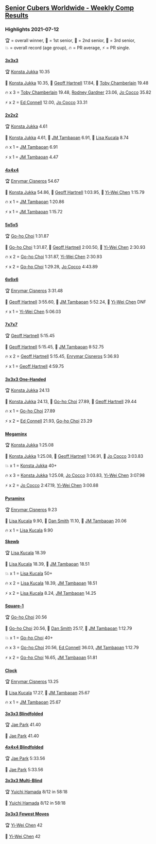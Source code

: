 <style>table {white-space: nowrap;}</style>
<link rel="stylesheet" type="text/css" href="/scw-comp/css/flags.css" />

## [Senior Cubers Worldwide - Weekly Comp Results](/scw-comp/results/)
### Highlights 2021-07-12

<span style="white-space: nowrap;">🏆 = overall winner</span>, <span style="white-space: nowrap;">🥇 = 1st senior</span>, <span style="white-space: nowrap;">🥈 = 2nd senior</span>, <span style="white-space: nowrap;">🥉 = 3rd senior</span>, <span style="white-space: nowrap;">💥 = overall record (age group)</span>, <span style="white-space: nowrap;">🔥 = PR average</span>, <span style="white-space: nowrap;">⚡ = PR single</span>.

#### [3x3x3](333.md)

<span style="white-space: nowrap;">🏆 [Konsta Jukka](../../persons/konsta_jukka/333.md) 10.35</span>

<span style="white-space: nowrap;">🥇 [Konsta Jukka](../../persons/konsta_jukka/333.md) 10.35</span>, <span style="white-space: nowrap;">🥈 [Geoff Hartnell](../../persons/geoff_hartnell/333.md) 17.84</span>, <span style="white-space: nowrap;">🥉 [Toby Chamberlain](../../persons/toby_chamberlain/333.md) 19.48</span>

🔥 x 3 = <span style="white-space: nowrap;">[Toby Chamberlain](../../persons/toby_chamberlain/333.md) 19.48</span>, <span style="white-space: nowrap;">[Rodney Gardner](../../persons/rodney_gardner/333.md) 23.06</span>, <span style="white-space: nowrap;">[Jo Cocco](../../persons/jo_cocco/333.md) 35.82</span>

⚡ x 2 = <span style="white-space: nowrap;">[Ed Connell](../../persons/ed_connell/333.md) 12.00</span>, <span style="white-space: nowrap;">[Jo Cocco](../../persons/jo_cocco/333.md) 33.31</span>

#### [2x2x2](222.md)

<span style="white-space: nowrap;">🏆 [Konsta Jukka](../../persons/konsta_jukka/222.md) 4.61</span>

<span style="white-space: nowrap;">🥇 [Konsta Jukka](../../persons/konsta_jukka/222.md) 4.61</span>, <span style="white-space: nowrap;">🥈 [JM Tambaoan](../../persons/jm_tambaoan/222.md) 6.91</span>, <span style="white-space: nowrap;">🥉 [Lisa Kucala](../../persons/lisa_kucala/222.md) 8.74</span>

🔥 x 1 = <span style="white-space: nowrap;">[JM Tambaoan](../../persons/jm_tambaoan/222.md) 6.91</span>

⚡ x 1 = <span style="white-space: nowrap;">[JM Tambaoan](../../persons/jm_tambaoan/222.md) 4.47</span>

#### [4x4x4](444.md)

<span style="white-space: nowrap;">🏆 [Enrymar Cisneros](../../persons/enrymar_cisneros/444.md) 54.67</span>

<span style="white-space: nowrap;">🥇 [Konsta Jukka](../../persons/konsta_jukka/444.md) 54.86</span>, <span style="white-space: nowrap;">🥈 [Geoff Hartnell](../../persons/geoff_hartnell/444.md) 1:03.95</span>, <span style="white-space: nowrap;">🥉 [Yi-Wei Chen](../../persons/yi_wei_chen/444.md) 1:15.79</span>

🔥 x 1 = <span style="white-space: nowrap;">[JM Tambaoan](../../persons/jm_tambaoan/444.md) 1:20.86</span>

⚡ x 1 = <span style="white-space: nowrap;">[JM Tambaoan](../../persons/jm_tambaoan/444.md) 1:15.72</span>

#### [5x5x5](555.md)

<span style="white-space: nowrap;">🏆 [Go-ho Choi](../../persons/go_ho_choi/555.md) 1:31.87</span>

<span style="white-space: nowrap;">🥇 [Go-ho Choi](../../persons/go_ho_choi/555.md) 1:31.87</span>, <span style="white-space: nowrap;">🥈 [Geoff Hartnell](../../persons/geoff_hartnell/555.md) 2:00.50</span>, <span style="white-space: nowrap;">🥉 [Yi-Wei Chen](../../persons/yi_wei_chen/555.md) 2:30.93</span>

🔥 x 2 = <span style="white-space: nowrap;">[Go-ho Choi](../../persons/go_ho_choi/555.md) 1:31.87</span>, <span style="white-space: nowrap;">[Yi-Wei Chen](../../persons/yi_wei_chen/555.md) 2:30.93</span>

⚡ x 2 = <span style="white-space: nowrap;">[Go-ho Choi](../../persons/go_ho_choi/555.md) 1:29.28</span>, <span style="white-space: nowrap;">[Jo Cocco](../../persons/jo_cocco/555.md) 4:43.89</span>

#### [6x6x6](666.md)

<span style="white-space: nowrap;">🏆 [Enrymar Cisneros](../../persons/enrymar_cisneros/666.md) 3:31.48</span>

<span style="white-space: nowrap;">🥇 [Geoff Hartnell](../../persons/geoff_hartnell/666.md) 3:55.60</span>, <span style="white-space: nowrap;">🥈 [JM Tambaoan](../../persons/jm_tambaoan/666.md) 5:52.24</span>, <span style="white-space: nowrap;">🥉 [Yi-Wei Chen](../../persons/yi_wei_chen/666.md) DNF</span>

⚡ x 1 = <span style="white-space: nowrap;">[Yi-Wei Chen](../../persons/yi_wei_chen/666.md) 5:06.03</span>

#### [7x7x7](777.md)

<span style="white-space: nowrap;">🏆 [Geoff Hartnell](../../persons/geoff_hartnell/777.md) 5:15.45</span>

<span style="white-space: nowrap;">🥇 [Geoff Hartnell](../../persons/geoff_hartnell/777.md) 5:15.45</span>, <span style="white-space: nowrap;">🥈 [JM Tambaoan](../../persons/jm_tambaoan/777.md) 8:52.75</span>

🔥 x 2 = <span style="white-space: nowrap;">[Geoff Hartnell](../../persons/geoff_hartnell/777.md) 5:15.45</span>, <span style="white-space: nowrap;">[Enrymar Cisneros](../../persons/enrymar_cisneros/777.md) 5:36.93</span>

⚡ x 1 = <span style="white-space: nowrap;">[Geoff Hartnell](../../persons/geoff_hartnell/777.md) 4:59.75</span>

#### [3x3x3 One-Handed](333oh.md)

<span style="white-space: nowrap;">🏆 [Konsta Jukka](../../persons/konsta_jukka/333oh.md) 24.13</span>

<span style="white-space: nowrap;">🥇 [Konsta Jukka](../../persons/konsta_jukka/333oh.md) 24.13</span>, <span style="white-space: nowrap;">🥈 [Go-ho Choi](../../persons/go_ho_choi/333oh.md) 27.89</span>, <span style="white-space: nowrap;">🥉 [Geoff Hartnell](../../persons/geoff_hartnell/333oh.md) 29.44</span>

🔥 x 1 = <span style="white-space: nowrap;">[Go-ho Choi](../../persons/go_ho_choi/333oh.md) 27.89</span>

⚡ x 2 = <span style="white-space: nowrap;">[Ed Connell](../../persons/ed_connell/333oh.md) 21.93</span>, <span style="white-space: nowrap;">[Go-ho Choi](../../persons/go_ho_choi/333oh.md) 23.29</span>

#### [Megaminx](minx.md)

<span style="white-space: nowrap;">🏆 [Konsta Jukka](../../persons/konsta_jukka/minx.md) 1:25.08</span>

<span style="white-space: nowrap;">🥇 [Konsta Jukka](../../persons/konsta_jukka/minx.md) 1:25.08</span>, <span style="white-space: nowrap;">🥈 [Geoff Hartnell](../../persons/geoff_hartnell/minx.md) 1:36.91</span>, <span style="white-space: nowrap;">🥉 [Jo Cocco](../../persons/jo_cocco/minx.md) 3:03.83</span>

💥 x 1 = <span style="white-space: nowrap;">[Konsta Jukka](../../persons/konsta_jukka/minx.md) 40+</span>

🔥 x 3 = <span style="white-space: nowrap;">[Konsta Jukka](../../persons/konsta_jukka/minx.md) 1:25.08</span>, <span style="white-space: nowrap;">[Jo Cocco](../../persons/jo_cocco/minx.md) 3:03.83</span>, <span style="white-space: nowrap;">[Yi-Wei Chen](../../persons/yi_wei_chen/minx.md) 3:07.98</span>

⚡ x 2 = <span style="white-space: nowrap;">[Jo Cocco](../../persons/jo_cocco/minx.md) 2:47.19</span>, <span style="white-space: nowrap;">[Yi-Wei Chen](../../persons/yi_wei_chen/minx.md) 3:00.88</span>

#### [Pyraminx](pyram.md)

<span style="white-space: nowrap;">🏆 [Enrymar Cisneros](../../persons/enrymar_cisneros/pyram.md) 9.23</span>

<span style="white-space: nowrap;">🥇 [Lisa Kucala](../../persons/lisa_kucala/pyram.md) 9.90</span>, <span style="white-space: nowrap;">🥈 [Dan Smith](../../persons/dan_smith/pyram.md) 11.10</span>, <span style="white-space: nowrap;">🥉 [JM Tambaoan](../../persons/jm_tambaoan/pyram.md) 20.06</span>

🔥 x 1 = <span style="white-space: nowrap;">[Lisa Kucala](../../persons/lisa_kucala/pyram.md) 9.90</span>

#### [Skewb](skewb.md)

<span style="white-space: nowrap;">🏆 [Lisa Kucala](../../persons/lisa_kucala/skewb.md) 18.39</span>

<span style="white-space: nowrap;">🥇 [Lisa Kucala](../../persons/lisa_kucala/skewb.md) 18.39</span>, <span style="white-space: nowrap;">🥈 [JM Tambaoan](../../persons/jm_tambaoan/skewb.md) 18.51</span>

💥 x 1 = <span style="white-space: nowrap;">[Lisa Kucala](../../persons/lisa_kucala/skewb.md) 50+</span>

🔥 x 2 = <span style="white-space: nowrap;">[Lisa Kucala](../../persons/lisa_kucala/skewb.md) 18.39</span>, <span style="white-space: nowrap;">[JM Tambaoan](../../persons/jm_tambaoan/skewb.md) 18.51</span>

⚡ x 2 = <span style="white-space: nowrap;">[Lisa Kucala](../../persons/lisa_kucala/skewb.md) 8.24</span>, <span style="white-space: nowrap;">[JM Tambaoan](../../persons/jm_tambaoan/skewb.md) 14.25</span>

#### [Square-1](sq1.md)

<span style="white-space: nowrap;">🏆 [Go-ho Choi](../../persons/go_ho_choi/sq1.md) 20.56</span>

<span style="white-space: nowrap;">🥇 [Go-ho Choi](../../persons/go_ho_choi/sq1.md) 20.56</span>, <span style="white-space: nowrap;">🥈 [Dan Smith](../../persons/dan_smith/sq1.md) 25.17</span>, <span style="white-space: nowrap;">🥉 [JM Tambaoan](../../persons/jm_tambaoan/sq1.md) 1:12.79</span>

💥 x 1 = <span style="white-space: nowrap;">[Go-ho Choi](../../persons/go_ho_choi/sq1.md) 40+</span>

🔥 x 3 = <span style="white-space: nowrap;">[Go-ho Choi](../../persons/go_ho_choi/sq1.md) 20.56</span>, <span style="white-space: nowrap;">[Ed Connell](../../persons/ed_connell/sq1.md) 36.03</span>, <span style="white-space: nowrap;">[JM Tambaoan](../../persons/jm_tambaoan/sq1.md) 1:12.79</span>

⚡ x 2 = <span style="white-space: nowrap;">[Go-ho Choi](../../persons/go_ho_choi/sq1.md) 16.65</span>, <span style="white-space: nowrap;">[JM Tambaoan](../../persons/jm_tambaoan/sq1.md) 51.81</span>

#### [Clock](clock.md)

<span style="white-space: nowrap;">🏆 [Enrymar Cisneros](../../persons/enrymar_cisneros/clock.md) 13.25</span>

<span style="white-space: nowrap;">🥇 [Lisa Kucala](../../persons/lisa_kucala/clock.md) 17.27</span>, <span style="white-space: nowrap;">🥈 [JM Tambaoan](../../persons/jm_tambaoan/clock.md) 25.67</span>

🔥 x 1 = <span style="white-space: nowrap;">[JM Tambaoan](../../persons/jm_tambaoan/clock.md) 25.67</span>

#### [3x3x3 Blindfolded](333bf.md)

<span style="white-space: nowrap;">🏆 [Jae Park](../../persons/jae_park/333bf.md) 41.40</span>

<span style="white-space: nowrap;">🥇 [Jae Park](../../persons/jae_park/333bf.md) 41.40</span>

#### [4x4x4 Blindfolded](444bf.md)

<span style="white-space: nowrap;">🏆 [Jae Park](../../persons/jae_park/444bf.md) 5:33.56</span>

<span style="white-space: nowrap;">🥇 [Jae Park](../../persons/jae_park/444bf.md) 5:33.56</span>

#### [3x3x3 Multi-Blind](333mbf.md)

<span style="white-space: nowrap;">🏆 [Yuichi Hamada](../../persons/yuichi_hamada/333mbf.md) 8/12 in 58:18</span>

<span style="white-space: nowrap;">🥇 [Yuichi Hamada](../../persons/yuichi_hamada/333mbf.md) 8/12 in 58:18</span>

#### [3x3x3 Fewest Moves](333fm.md)

<span style="white-space: nowrap;">🏆 [Yi-Wei Chen](../../persons/yi_wei_chen/333fm.md) 42</span>

<span style="white-space: nowrap;">🥇 [Yi-Wei Chen](../../persons/yi_wei_chen/333fm.md) 42</span>


<!-- Global site tag (gtag.js) - Google Analytics -->
<script async src="https://www.googletagmanager.com/gtag/js?id=UA-86348435-3"></script>
<script>window.dataLayer = window.dataLayer || []; function gtag() {dataLayer.push(arguments);} gtag('js', new Date()); gtag('config', 'UA-86348435-3');</script>
